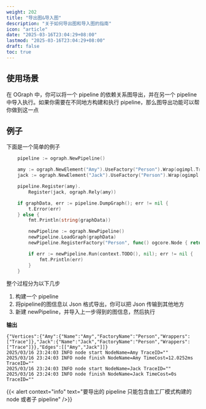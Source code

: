 ```yaml
---
weight: 202
title: "导出图&导入图"
description: "关于如何导出图和导入图的指南"
icon: "article"
date: "2025-03-16T23:04:29+08:00"
lastmod: "2025-03-16T23:04:29+08:00"
draft: false
toc: true
---
```


## 使用场景

在 OGraph 中，你可以将一个 pipeline 的依赖关系图导出，并在另一个 pipeline 中导入执行。如果你需要在不同地方构建和执行 pipeline，那么图导出功能可以帮你做到这一点

## 例子

下面是一个简单的例子

```go
	pipeline := ograph.NewPipeline()

	amy := ograph.NewElement("Amy").UseFactory("Person").Wrap(ogimpl.Trace)
	jack := ograph.NewElement("Jack").UseFactory("Person").Wrap(ogimpl.Trace)

	pipeline.Register(amy).
		Register(jack, ograph.Rely(amy))

	if graphData, err := pipeline.DumpGraph(); err != nil {
		t.Error(err)
	} else {
		fmt.Println(string(graphData))

		newPipeline := ograph.NewPipeline()
		newPipeline.LoadGraph(graphData)
		newPipeline.RegisterFactory("Person", func() ogcore.Node { return &ograph.BaseNode{} })

		if err := newPipeline.Run(context.TODO(), nil); err != nil {
			fmt.Println(err)
		}
	}
```

整个过程分为以下几步

1. 构建一个 pipeline
2. 将pipeline的图信息以 Json 格式导出，你可以把 Json 传输到其他地方
3. 新建 newPipeline，并导入上一步得到的图信息，然后执行

**输出**

```
{"Vertices":{"Amy":{"Name":"Amy","FactoryName":"Person","Wrappers":["Trace"]},"Jack":{"Name":"Jack","FactoryName":"Person","Wrappers":["Trace"]}},"Edges":[["Amy","Jack"]]}
2025/03/16 23:24:03 INFO node start NodeName=Amy TraceID=""
2025/03/16 23:24:03 INFO node finish NodeName=Amy TimeCost=12.0252ms TraceID=""
2025/03/16 23:24:03 INFO node start NodeName=Jack TraceID=""
2025/03/16 23:24:03 INFO node finish NodeName=Jack TimeCost=0s TraceID=""
```

{{< alert context="info" text="要导出的 pipeline 只能包含由工厂模式构建的 node 或者子 pipeline" />}}